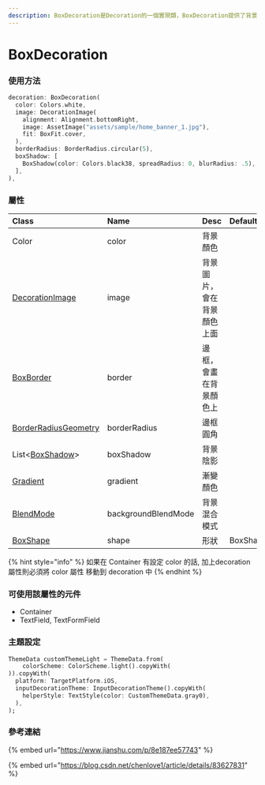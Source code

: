 ```yaml
---
description: BoxDecoration是Decoration的一個實現類，BoxDecoration提供了背景顏色、邊框、陰影、圓角、顏色漸變、形狀等等裝飾能力
---
```


# BoxDecoration

### 使用方法

```dart
decoration: BoxDecoration(
  color: Colors.white,
  image: DecorationImage(
    alignment: Alignment.bottomRight,
    image: AssetImage("assets/sample/home_banner_1.jpg"),
    fit: BoxFit.cover,
  ),
  borderRadius: BorderRadius.circular(5),
  boxShadow: [
    BoxShadow(color: Colors.black38, spreadRadius: 0, blurRadius: .5),
  ],
),
```

### 屬性

| Class | Name | Desc | Default |
| :--- | :--- | :--- | :--- |
| Color | color | 背景顏色 |  |
| [DecorationImage](decorationimage.md) | image | 背景圖片，會在背景顏色上面 |  |
| [BoxBorder](boxborder.md) | border | 邊框，會畫在背景顏色上 |  |
| [BorderRadiusGeometry](borderradius.md) | borderRadius | 邊框圓角 |  |
| List&lt;[BoxShadow](boxshadow.md)&gt; | boxShadow | 背景陰影 |  |
| [Gradient](gradient.md) | gradient | 漸變顏色 |  |
| [BlendMode](blendmode.md) | backgroundBlendMode | 背景混合模式 |  |
| [BoxShape](boxshape.md) | shape | 形狀 | BoxShape.rectangle |

{% hint style="info" %}
如果在 Container 有設定 color 的話, 加上decoration屬性則必須將 color 屬性 移動到 decoration 中
{% endhint %}

### **可使用該屬性的元件**

* Container
* TextField, TextFormField

### 主題設定

```dart
ThemeData customThemeLight = ThemeData.from(
    colorScheme: ColorScheme.light().copyWith(
)).copyWith(
  platform: TargetPlatform.iOS,
  inputDecorationTheme: InputDecorationTheme().copyWith(
    helperStyle: TextStyle(color: CustomThemeData.gray0),
  ),
);
```

###  參考連結

{% embed url="https://www.jianshu.com/p/8e187ee57743" %}

{% embed url="https://blog.csdn.net/chenlove1/article/details/83627831" %}



